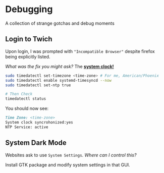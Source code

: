 # Debugging

A collection of strange gotchas and debug moments

## Login to Twich

Upon login, I was prompted with `"Incompatible Browser"` despite firefox being explicitly listed.

*What was the fix you might ask?* The [**system clock!**](https://bbs.archlinux.org/viewtopic.php?id=289645)

```bash
sudo timedatectl set-timezone <time-zone> # For me, American/Phoenix
sudo timedatectl enable systemd-timesyncd --now
sudo timedatectl set-ntp true

# Then Check
timedatectl status
```

You should now see:

```md
Time Zone: <time-zone>
System clock syncrohonized:yes
NTP Service: active
```

## System Dark Mode

Websites ask to use `System Settings`. *Where can I control this?*

Install GTK package and modify system settings in that GUI.
